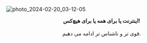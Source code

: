 ![photo_2024-02-20_03-12-05](https://github.com/radkesvat/radkesvat/assets/134321679/4ea336e5-a82f-4940-b2ce-f2eaf65e560e)

<p align="center">
<strong>اینترنت یا برای همه یا برای هیچ‌کس!</strong>

  <br>
  <br>
قوی تر و ناشناس تر ادامه می دهیم.
  <br>
</p>


